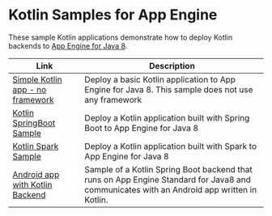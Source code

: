 Kotlin Samples for App Engine
=============================

These sample Kotlin applications demonstrate how to deploy Kotlin backends to [App Engine for Java 8](https://cloud.google.com/appengine/docs/standard/java/runtime-java8).

|Link|Description|
|---|---|
|[Simple Kotlin app - no framework](https://github.com/GoogleCloudPlatform/getting-started-java/tree/master/appengine-standard-java8/kotlin-appengine-standard)|Deploy a basic Kotlin application to App Engine for Java 8. This sample does not use any framework|
|[Kotlin SpringBoot Sample](springboot)|Deploy a Kotlin application built with Spring Boot to App Engine for Java 8|
|[Kotlin Spark Sample](https://github.com/GoogleCloudPlatform/getting-started-java/tree/master/appengine-standard-java8/kotlin-spark-appengine-standard)|Deploy a Kotlin application built with Spark to App Engine for Java 8|
|[Android app with Kotlin Backend](https://github.com/GoogleCloudPlatform/kotlin-samples/tree/master/getting-started/android-with-appengine)|Sample of a Kotlin Spring Boot backend that runs on App Engine Standard for Java8 and communicates with an Android app written in Kotlin.|
